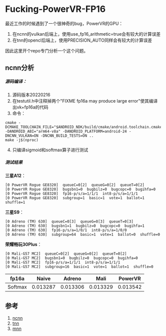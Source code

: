 # Fucking-PowerVR-FP16
最近工作的时候遇到了一个很神奇的bug，PowerVR的GPU：

1. 在ncnn的vulkan后端上，使用use_fp16_arithmetic=true会有较大的计算误差
2. 在tnn的opencl后端上，使用PRECISION_AUTO同样会有较大的计算误差

因此这里开个repo专门分析一个这个问题。

## ncnn分析

##### 源码编译：
1. 源码版本20220216
2. 在testutil.h中注释掉两个"FIXME fp16a may produce large error"使其编译出vk+fp16a的代码
3. 命令： 
```
cmake -DCMAKE_TOOLCHAIN_FILE="$ANDROID_NDK/build/cmake/android.toolchain.cmake" -DANDROID_ABI="arm64-v8a" -DANDROID_PLATFORM=android-24 -DNCNN_VULKAN=ON -DNCNN_BUILD_TESTS=ON ..
make -j$(nproc)
```
4. 只编译sigmoid和softmax算子进行测试

##### 测试结果

**三星A12**：
```
[0 PowerVR Rogue GE8320]  queueC=0[2]  queueG=0[2]  queueT=0[2]
[0 PowerVR Rogue GE8320]  bugsbn1=0  bugbilz=0  bugcopc=0  bugihfa=0
[0 PowerVR Rogue GE8320]  fp16-p/s/a=1/1/1  int8-p/s/a=1/1/1
[0 PowerVR Rogue GE8320]  subgroup=1  basic=1  vote=1  ballot=1  shuffle=1
```
**三星S9**：
```
[0 Adreno (TM) 630]  queueC=0[3]  queueG=0[3]  queueT=0[3]
[0 Adreno (TM) 630]  bugsbn1=1  bugbilz=0  bugcopc=0  bugihfa=1
[0 Adreno (TM) 630]  fp16-p/s/a=1/0/1  int8-p/s/a=1/0/0
[0 Adreno (TM) 630]  subgroup=64  basic=1  vote=1  ballot=0  shuffle=0
```
**荣耀畅玩30Plus**：
```
[0 Mali-G57 MC2]  queueC=0[2]  queueG=0[2]  queueT=0[2]
[0 Mali-G57 MC2]  bugsbn1=0  bugbilz=0  bugcopc=0  bugihfa=0
[0 Mali-G57 MC2]  fp16-p/s/a=1/1/1  int8-p/s/a=1/1/1
[0 Mali-G57 MC2]  subgroup=16  basic=1  vote=1  ballot=1  shuffle=0
```

| fp16a   | Naive    | Adreno   | Mali     | PowerVR  |
| ------- | -------- | -------- | -------- | -------- |
| Softmax | 0.013287 | 0.013306 | 0.013329 | 0.013542 |


## 参考
1. [ncnn](https://github.com/Tencent/ncnn)
2. [tnn](https://github.com/Tencent/TNN)
3. [mnn](https://github.com/alibaba/MNN)